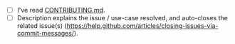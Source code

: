 - [ ] I've read [CONTRIBUTING.md](https://github.com/mbasso/awesome-wasm/blob/master/CONTRIBUTING.md).
- [ ] Description explains the issue / use-case resolved, and auto-closes the related issue(s) (https://help.github.com/articles/closing-issues-via-commit-messages/).
